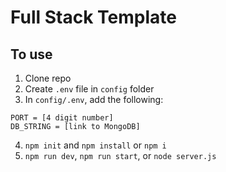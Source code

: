 # Full Stack Template

## To use
1. Clone repo
2. Create `.env` file in `config` folder
3. In `config/.env`, add the following:
```
PORT = [4 digit number]
DB_STRING = [link to MongoDB]
```
4. `npm init` and `npm install` or `npm i`
5. `npm run dev`, `npm run start`, or `node server.js`
